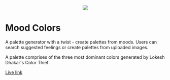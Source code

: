 <p align="center">
    <img src="moodcolors.gif"> 
</p>

# Mood Colors

A palette generator with a twist - create palettes from moods. Users can search suggested feelings or create palettes from uploaded images.

A palette comprises of the three most dominant colors generated by Lokesh Dhakar's Color Thief.

[Live link](https://moodpalette.netlify.app/)
